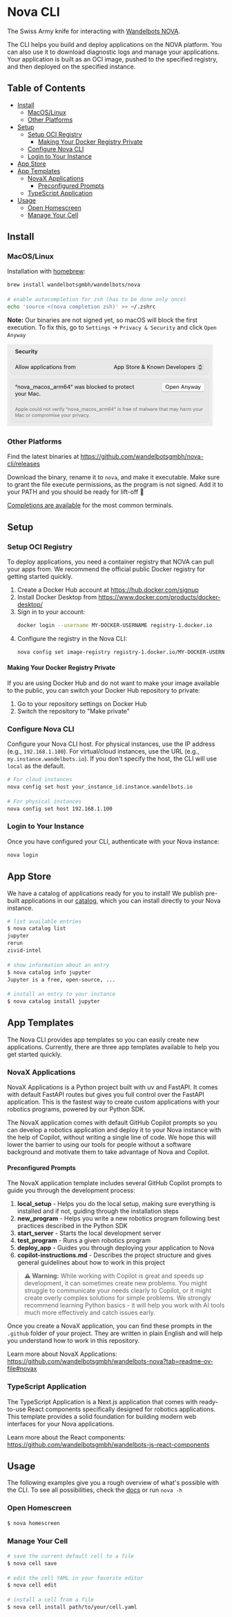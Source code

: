 # Nova CLI

The Swiss Army knife for interacting with [Wandelbots NOVA](https://www.wandelbots.com/).

The CLI helps you build and deploy applications on the NOVA platform. You can also use it to download diagnostic logs and manage your applications. Your application is built as an OCI image, pushed to the specified registry, and then deployed on the specified instance.

## Table of Contents

- [Install](#install)
  - [MacOS/Linux](#macoslinux)
  - [Other Platforms](#other-platforms)
- [Setup](#setup)
  - [Setup OCI Registry](#setup-oci-registry)
    - [Making Your Docker Registry Private](#making-your-docker-registry-private)
  - [Configure Nova CLI](#configure-nova-cli)
  - [Login to Your Instance](#login-to-your-instance)
- [App Store](#app-store)
- [App Templates](#app-templates)
  - [NovaX Applications](#novax-applications)
    - [Preconfigured Prompts](#preconfigured-prompts)
  - [TypeScript Application](#typescript-application)
- [Usage](#usage)
  - [Open Homescreen](#open-homescreen)
  - [Manage Your Cell](#manage-your-cell)

## Install

### MacOS/Linux

Installation with [homebrew](https://brew.sh/):
```bash
brew install wandelbotsgmbh/wandelbots/nova

# enable autocompletion for zsh (has to be done only once)
echo 'source <(nova completion zsh)' >> ~/.zshrc
```

**Note:** Our binaries are not signed yet, so macOS will block the first execution.
To fix this, go to `Settings` → `Privacy & Security` and click `Open Anyway`

![](settings.jpeg)

### Other Platforms

Find the latest binaries at https://github.com/wandelbotsgmbh/nova-cli/releases

Download the binary, rename it to `nova`, and make it executable. Make sure to grant the file execute permissions, as the program is not signed. Add it to your PATH and you should be ready for lift-off 🚀

[Completions are available](docs/nova_completion.md) for the most common terminals.

## Setup

### Setup OCI Registry

To deploy applications, you need a container registry that NOVA can pull your apps from. We recommend the official public Docker registry for getting started quickly.

1. Create a Docker Hub account at https://hub.docker.com/signup
2. Install Docker Desktop from https://www.docker.com/products/docker-desktop/
3. Sign in to your account:
   ```bash
   docker login --username MY-DOCKER-USERNAME registry-1.docker.io
   ```
4. Configure the registry in the Nova CLI:
   ```bash
   nova config set image-registry registry-1.docker.io/MY-DOCKER-USERNAME
   ```

#### Making Your Docker Registry Private

If you are using Docker Hub and do not want to make your image available to the public, you can switch your Docker Hub repository to private:

1. Go to your repository settings on Docker Hub
2. Switch the repository to "Make private"

### Configure Nova CLI

Configure your Nova CLI host. For physical instances, use the IP address (e.g., `192.168.1.100`). For virtual/cloud instances, use the URL (e.g., `my.instance.wandelbots.io`). If you don't specify the host, the CLI will use `local` as the default.

```bash
# For cloud instances
nova config set host your_instance_id.instance.wandelbots.io

# For physical instances  
nova config set host 192.168.1.100
```

### Login to Your Instance

Once you have configured your CLI, authenticate with your Nova instance:

```bash
nova login
```

## App Store

We have a catalog of applications ready for you to install! We publish pre-built applications in our [catalog](https://github.com/wandelbotsgmbh/catalog), which you can install directly to your Nova instance.

```bash
# list available entries
$ nova catalog list
jupyter
rerun
zivid-intel

# show information about an entry
$ nova catalog info jupyter
Jupyter is a free, open-source, ...

# install an entry to your instance
$ nova catalog install jupyter
```

## App Templates

The Nova CLI provides app templates so you can easily create new applications. Currently, there are three app templates available to help you get started quickly.

### NovaX Applications

NovaX Applications is a Python project built with uv and FastAPI. It comes with default FastAPI routes but gives you full control over the FastAPI application. This is the fastest way to create custom applications with your robotics programs, powered by our Python SDK.

The NovaX application comes with default GitHub Copilot prompts so you can develop a robotics application and deploy it to your Nova instance with the help of Copilot, without writing a single line of code. We hope this will lower the barrier to using our tools for people without a software background and motivate them to take advantage of Nova and Copilot.

#### Preconfigured Prompts

The NovaX application template includes several GitHub Copilot prompts to guide you through the development process:

1. **local_setup** - Helps you do the local setup, making sure everything is installed and if not, guiding through the installation steps
2. **new_program** - Helps you write a new robotics program following best practices described in the Python SDK
3. **start_server** - Starts the local development server
4. **test_program** - Runs a given robotics program
5. **deploy_app** - Guides you through deploying your application to Nova
6. **copilot-instructions.md** - Describes the project structure and gives general guidelines about how to work in this project

> **⚠️ Warning:** While working with Copilot is great and speeds up development, it can sometimes create new problems. You might struggle to communicate your needs clearly to Copilot, or it might create overly complex solutions for simple problems. We strongly recommend learning Python basics - it will help you work with AI tools much more effectively and catch issues early.

Once you create a NovaX application, you can find these prompts in the `.github` folder of your project. They are written in plain English and will help you understand how to work in this repository.

Learn more about NovaX Applications: https://github.com/wandelbotsgmbh/wandelbots-nova?tab=readme-ov-file#novax

### TypeScript Application

The TypeScript Application is a Next.js application that comes with ready-to-use React components specifically designed for robotics applications. This template provides a solid foundation for building modern web interfaces for your Nova applications.

Learn more about the React components: https://github.com/wandelbotsgmbh/wandelbots-js-react-components

## Usage

The following examples give you a rough overview of what's possible with the CLI.
To see all possibilities, check the [docs](docs/nova.md) or run `nova -h`

### Open Homescreen

```bash
$ nova homescreen
```

### Manage Your Cell

```bash
# save the current default cell to a file
$ nova cell save

# edit the cell YAML in your favorite editor
$ nova cell edit

# install a cell from a file
$ nova cell install path/to/your/cell.yaml
```

